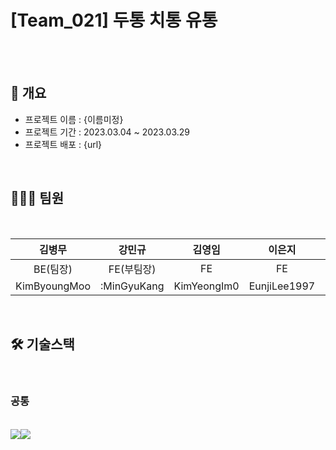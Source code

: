 # [Team_021] 두통 치통 유통
</br>
</br>


## 📙 개요
- 프로젝트 이름 : {이름미정}
- 프로젝트 기간 : 2023.03.04 ~ 2023.03.29
- 프로젝트 배포 : {url}

</br>

## 🧑‍🤝‍🧑 팀원

</br>

|김병무|강민규|김영임|이은지|김대현|조주연|
|:--------------:|:------------:|:-------------:|:--------------:|:-------------:|:-------------:|
|BE(팀장)|FE(부팀장)|FE|FE|BE|BE|
|KimByoungMoo|:MinGyuKang|KimYeongIm0|EunjiLee1997|legendpaino|chojuyeon94|

</br>

## 🛠️ 기술스택
</br>

### 공통
<br>
<img src="https://img.shields.io/badge/Notion-000000?style=for-the-badge&logo=Notion&logoColor=white"><img src="https://img.shields.io/badge/Discord-5865F2?style=for-the-badge&logo=Discord&logoColor=white">

